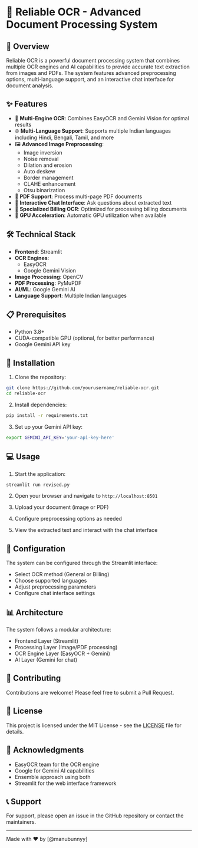 # 📑 Reliable OCR - Advanced Document Processing System

## 🌟 Overview
Reliable OCR is a powerful document processing system that combines multiple OCR engines and AI capabilities to provide accurate text extraction from images and PDFs. The system features advanced preprocessing options, multi-language support, and an interactive chat interface for document analysis.

## ✨ Features
- 🔄 **Multi-Engine OCR**: Combines EasyOCR and Gemini Vision for optimal results
- 🌐 **Multi-Language Support**: Supports multiple Indian languages including Hindi, Bengali, Tamil, and more
- 🖼️ **Advanced Image Preprocessing**:
  - Image inversion
  - Noise removal
  - Dilation and erosion
  - Auto deskew
  - Border management
  - CLAHE enhancement
  - Otsu binarization
- 📄 **PDF Support**: Process multi-page PDF documents
- 💬 **Interactive Chat Interface**: Ask questions about extracted text
- 🎯 **Specialized Billing OCR**: Optimized for processing billing documents
- 🚀 **GPU Acceleration**: Automatic GPU utilization when available

## 🛠️ Technical Stack
- **Frontend**: Streamlit
- **OCR Engines**: 
  - EasyOCR
  - Google Gemini Vision
- **Image Processing**: OpenCV
- **PDF Processing**: PyMuPDF
- **AI/ML**: Google Gemini AI
- **Language Support**: Multiple Indian languages

## 📋 Prerequisites
- Python 3.8+
- CUDA-compatible GPU (optional, for better performance)
- Google Gemini API key

## 🚀 Installation
1. Clone the repository:
```bash
git clone https://github.com/yourusername/reliable-ocr.git
cd reliable-ocr
```

2. Install dependencies:
```bash
pip install -r requirements.txt
```

3. Set up your Gemini API key:
```bash
export GEMINI_API_KEY='your-api-key-here'
```

## 💻 Usage
1. Start the application:
```bash
streamlit run revised.py
```

2. Open your browser and navigate to `http://localhost:8501`

3. Upload your document (image or PDF)

4. Configure preprocessing options as needed

5. View the extracted text and interact with the chat interface

## 🔧 Configuration
The system can be configured through the Streamlit interface:
- Select OCR method (General or Billing)
- Choose supported languages
- Adjust preprocessing parameters
- Configure chat interface settings

## 📊 Architecture
The system follows a modular architecture:
- Frontend Layer (Streamlit)
- Processing Layer (Image/PDF processing)
- OCR Engine Layer (EasyOCR + Gemini)
- AI Layer (Gemini for chat)

## 🤝 Contributing
Contributions are welcome! Please feel free to submit a Pull Request.

## 📝 License
This project is licensed under the MIT License - see the [LICENSE](LICENSE) file for details.

## 🙏 Acknowledgments
- EasyOCR team for the OCR engine
- Google for Gemini AI capabilities
- Ensemble approach using both
- Streamlit for the web interface framework

## 📞 Support
For support, please open an issue in the GitHub repository or contact the maintainers.

---
Made with ❤️ by [@manubunnyy]
